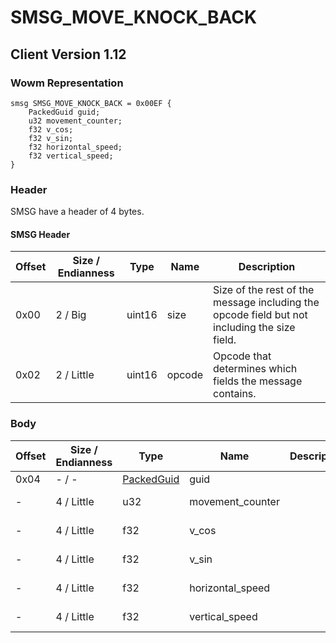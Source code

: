 # SMSG_MOVE_KNOCK_BACK

## Client Version 1.12

### Wowm Representation
```rust,ignore
smsg SMSG_MOVE_KNOCK_BACK = 0x00EF {
    PackedGuid guid;
    u32 movement_counter;
    f32 v_cos;
    f32 v_sin;
    f32 horizontal_speed;
    f32 vertical_speed;
}
```
### Header

SMSG have a header of 4 bytes.

#### SMSG Header

| Offset | Size / Endianness | Type   | Name   | Description |
| ------ | ----------------- | ------ | ------ | ----------- |
| 0x00   | 2 / Big           | uint16 | size   | Size of the rest of the message including the opcode field but not including the size field.|
| 0x02   | 2 / Little        | uint16 | opcode | Opcode that determines which fields the message contains.|

### Body

| Offset | Size / Endianness | Type | Name | Description | Comment |
| ------ | ----------------- | ---- | ---- | ----------- | ------- |
| 0x04 | - / - | [PackedGuid](../spec/packed-guid.md) | guid |  |  |
| - | 4 / Little | u32 | movement_counter |  | mangoszero: Sequence<br/>mangoszero sets to 0 |
| - | 4 / Little | f32 | v_cos |  | cmangos/mangoszero/vmangos: x direction |
| - | 4 / Little | f32 | v_sin |  | cmangos/mangoszero/vmangos: y direction |
| - | 4 / Little | f32 | horizontal_speed |  | cmangos/mangoszero/vmangos: Horizontal speed |
| - | 4 / Little | f32 | vertical_speed |  | cmangos/mangoszero/vmangos: Z Movement speed (vertical) |

